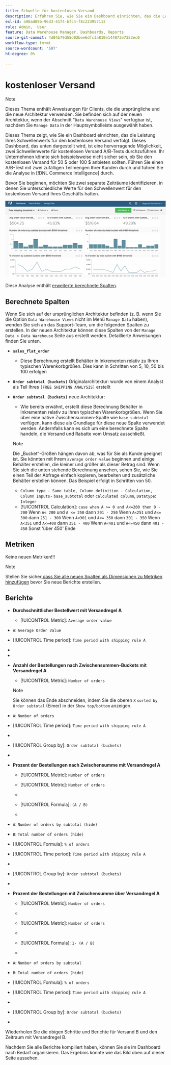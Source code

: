```yaml
---
title: Schwelle für kostenlosen Versand
description: Erfahren Sie, wie Sie ein Dashboard einrichten, das die Leistung Ihres Schwellenwerts für den kostenlosen Versand verfolgt.
exl-id: a90ad89b-96d3-41f4-bfc4-f8c223957113
role: Admin,  User
feature: Data Warehouse Manager, Dashboards, Reports
source-git-commit: 4d04b79d55d02bee6dfc3a810e144073e7353ec0
workflow-type: tm+mt
source-wordcount: '507'
ht-degree: 0%

---
```


# kostenloser Versand

>[!NOTE]
>
>Dieses Thema enthält Anweisungen für Clients, die die ursprüngliche und die neue Architektur verwenden. Sie befinden sich auf der neuen Architektur, wenn der Abschnitt &quot;`Data Warehouse Views`&quot; verfügbar ist, nachdem Sie `Manage Data` in der Hauptsymbolleiste ausgewählt haben.

Dieses Thema zeigt, wie Sie ein Dashboard einrichten, das die Leistung Ihres Schwellenwerts für den kostenlosen Versand verfolgt. Dieses Dashboard, das unten dargestellt wird, ist eine hervorragende Möglichkeit, zwei Schwellenwerte für kostenlosen Versand A/B-Tests durchzuführen. Ihr Unternehmen könnte sich beispielsweise nicht sicher sein, ob Sie den kostenlosen Versand für 50 $ oder 100 $ anbieten sollten. Führen Sie einen A/B-Test mit zwei zufälligen Teilmengen Ihrer Kunden durch und führen Sie die Analyse in [!DNL Commerce Intelligence] durch.

Bevor Sie beginnen, möchten Sie zwei separate Zeiträume identifizieren, in denen Sie unterschiedliche Werte für den Schwellenwert für den kostenlosen Versand Ihres Geschäfts hatten.

![Diagramm mit Schwellenanalyse für kostenlosen Versand und Verteilung der Bestellwerte](../../assets/free_shipping_threshold.png)

Diese Analyse enthält [erweiterte berechnete Spalten](../data-warehouse-mgr/adv-calc-columns.md).

## Berechnete Spalten

Wenn Sie sich auf der ursprünglichen Architektur befinden (z. B. wenn Sie die Option `Data Warehouse Views` nicht im Menü `Manage Data` haben), wenden Sie sich an das Support-Team, um die folgenden Spalten zu erstellen. In der neuen Architektur können diese Spalten von der `Manage Data > Data Warehouse` Seite aus erstellt werden. Detaillierte Anweisungen finden Sie unten.

* **`sales_flat_order`**
   * Diese Berechnung erstellt Behälter in Inkrementen relativ zu Ihren typischen Warenkorbgrößen. Dies kann in Schritten von 5, 10, 50 bis 100 erfolgen

* **`Order subtotal (buckets)`** Originalarchitektur: wurde von einem Analyst als Teil Ihres `[FREE SHIPPING ANALYSIS]` erstellt
* **`Order subtotal (buckets)`** neue Architektur:
   * Wie bereits erwähnt, erstellt diese Berechnung Behälter in Inkrementen relativ zu Ihren typischen Warenkorbgrößen. Wenn Sie über eine native Zwischensummen-Spalte wie `base_subtotal` verfügen, kann diese als Grundlage für diese neue Spalte verwendet werden. Andernfalls kann es sich um eine berechnete Spalte handeln, die Versand und Rabatte vom Umsatz ausschließt.

  >[!NOTE]
  >
  >Die „Bucket“-Größen hängen davon ab, was für Sie als Kunde geeignet ist. Sie könnten mit Ihrem `average order value` beginnen und einige Behälter erstellen, die kleiner und größer als dieser Betrag sind. Wenn Sie sich die unten stehende Berechnung ansehen, sehen Sie, wie Sie einen Teil der Abfrage einfach kopieren, bearbeiten und zusätzliche Behälter erstellen können. Das Beispiel erfolgt in Schritten von 50.

   * `Column type - Same table, Column definition - Calculation, Column Inputs-` `base_subtotal` oder `calculated column`, `Datatype`: `Integer`
   * [!UICONTROL Calculation]: `case when A >= 0 and A<=200 then 0 - 200`
Wenn `A< 200` und `A <= 250` dann `201 - 250`
Wenn `A<251` und `A<= 300` dann `251 - 300`
Wenn `A<301` und `A<= 350` dann `301 - 350`
Wenn `A<351` und `A<=400` dann `351 - 400`
Wenn `A<401` und `A<=450` dann `401 - 450`
Sonst &#39;über 450&#39;
Ende


## Metriken

Keine neuen Metriken!!!

>[!NOTE]
>
>Stellen Sie sicher[ dass Sie alle neuen Spalten als Dimensionen zu Metriken hinzufügen](../data-warehouse-mgr/manage-data-dimensions-metrics.md) bevor Sie neue Berichte erstellen.

## Berichte

* **Durchschnittlicher Bestellwert mit Versandregel A**
   * [!UICONTROL Metric]: `Average order value`

* `A`: `Average Order Value`
* [!UICONTROL Time period]: `Time period with shipping rule A`
* 
  [!UICONTROL Interval]: `None`
* 
  [!UICONTROL Chart Type]: `Scalar`

* **Anzahl der Bestellungen nach Zwischensummen-Buckets mit Versandregel A**
   * [!UICONTROL Metric]: `Number of orders`

  >[!NOTE]
  >
  >Sie können das Ende abschneiden, indem Sie die oberen `X` `sorted by` `Order subtotal` (Eimer) in der `Show top/bottom` anzeigen.

* `A`: `Number of orders`
* [!UICONTROL Time period]: `Time period with shipping rule A`
* 
  [!UICONTROL Interval]: `None`
* [!UICONTROL Group by]: `Order subtotal (buckets)`
* 
  [!UICONTROL Chart Type]: `Column`

* **Prozent der Bestellungen nach Zwischensumme mit Versandregel A**
   * [!UICONTROL Metric]: `Number of orders`

   * [!UICONTROL Metric]: `Number of orders`
   * 
     [!UICONTROL Gruppieren nach]: `Independent`
   * [!UICONTROL Formula]: `(A / B)`
   * 
     [!UICONTROL Format]: `%`

* `A`: `Number of orders by subtotal (hide)`
* `B`: `Total number of orders (hide)`
* [!UICONTROL Formula]: `% of orders`
* [!UICONTROL Time period]: `Time period with shipping rule A`
* 
  [!UICONTROL Interval]: `None`
* [!UICONTROL Group by]: `Order subtotal (buckets)`
* 
  [!UICONTROL Chart Type]: `Line`

* **Prozent der Bestellungen mit Zwischensumme über Versandregel A**
   * [!UICONTROL Metric]: `Number of orders`
   * 
     [!UICONTROL Perspective]: `Cumulative`

   * [!UICONTROL Metric]: `Number of orders`
   * 
     [!UICONTROL Gruppieren nach]: `Independent`

   * [!UICONTROL Formula]: `1- (A / B)`
   * 
     [!UICONTROL Format]: `%`

* `A`: `Number of orders by subtotal`
* `B`: `Total number of orders (hide)`
* [!UICONTROL Formula]: `% of orders`
* [!UICONTROL Time period]: `Time period with shipping rule A`
* 
  [!UICONTROL Interval]: `None`
* [!UICONTROL Group by]: `Order subtotal (buckets)`
* 
  [!UICONTROL Chart Type]: `Line`


Wiederholen Sie die obigen Schritte und Berichte für Versand B und den Zeitraum mit Versandregel B.

Nachdem Sie alle Berichte kompiliert haben, können Sie sie im Dashboard nach Bedarf organisieren. Das Ergebnis könnte wie das Bild oben auf dieser Seite aussehen.
